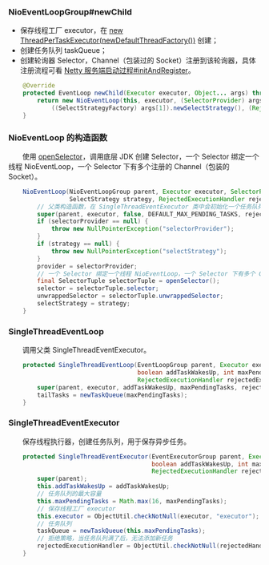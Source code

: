 ### NioEventLoopGroup#newChild

- 保存线程工厂 executor，在 [new ThreadPerTaskExecutor(newDefaultThreadFactory())](https://github.com/martin-1992/Netty-Notes/blob/master/NioEventLoop/NioEventLoop%20%E7%9A%84%E5%88%9B%E5%BB%BA/ThreadPerTaskExecutor.md) 创建；
- 创建任务队列 taskQueue；
- 创建轮询器 Selector，Channel（包装过的 Socket）注册到该轮询器，具体注册流程可看 [Netty 服务端启动过程#initAndRegister](https://github.com/martin-1992/Netty-Notes/blob/master/Netty%20%E6%9C%8D%E5%8A%A1%E7%AB%AF%E5%90%AF%E5%8A%A8%E8%BF%87%E7%A8%8B/register.md)。

```java
    @Override
    protected EventLoop newChild(Executor executor, Object... args) throws Exception {
        return new NioEventLoop(this, executor, (SelectorProvider) args[0],
            ((SelectStrategyFactory) args[1]).newSelectStrategy(), (RejectedExecutionHandler) args[2]);
    }
```

### NioEventLoop 的构造函数
　　使用 [openSelector](https://github.com/martin-1992/Netty-Notes/blob/a9687b838b766576421788f93c358fe2f10d15fc/NioEventLoop/NioEventLoop%20%E7%9A%84%E5%90%AF%E5%8A%A8/processSelectedKeys.md)，调用底层 JDK 创建 Selector，一个 Selector 绑定一个线程 NioEventLoop，一个 Selector 下有多个注册的 Channel（包装的 Socket）。

```java
    NioEventLoop(NioEventLoopGroup parent, Executor executor, SelectorProvider selectorProvider,
                 SelectStrategy strategy, RejectedExecutionHandler rejectedExecutionHandler) {
        // 父类构造函数，在 SingleThreadEventExecutor 类中会初始化一个任务队列，其值为 DEFAULT_MAX_PENDING_TASKS
        super(parent, executor, false, DEFAULT_MAX_PENDING_TASKS, rejectedExecutionHandler);
        if (selectorProvider == null) {
            throw new NullPointerException("selectorProvider");
        }
        if (strategy == null) {
            throw new NullPointerException("selectStrategy");
        }
        provider = selectorProvider;
        // 一个 Selector 绑定一个线程 NioEventLoop，一个 Selector 下有多个 Channel（包装的 Socket）
        final SelectorTuple selectorTuple = openSelector();
        selector = selectorTuple.selector;
        unwrappedSelector = selectorTuple.unwrappedSelector;
        selectStrategy = strategy;
    }
```

### SingleThreadEventLoop
　　调用父类 SingleThreadEventExecutor。

```java
    protected SingleThreadEventLoop(EventLoopGroup parent, Executor executor,
                                    boolean addTaskWakesUp, int maxPendingTasks,
                                    RejectedExecutionHandler rejectedExecutionHandler) {
        super(parent, executor, addTaskWakesUp, maxPendingTasks, rejectedExecutionHandler);
        tailTasks = newTaskQueue(maxPendingTasks);
    }
```

### SingleThreadEventExecutor
　　保存线程执行器，创建任务队列，用于保存异步任务。

```java
    protected SingleThreadEventExecutor(EventExecutorGroup parent, Executor executor,
                                        boolean addTaskWakesUp, int maxPendingTasks,
                                        RejectedExecutionHandler rejectedHandler) {
        super(parent);
        this.addTaskWakesUp = addTaskWakesUp;
        // 任务队列的最大容量
        this.maxPendingTasks = Math.max(16, maxPendingTasks);
        // 保存线程工厂 executor
        this.executor = ObjectUtil.checkNotNull(executor, "executor");
        // 任务队列
        taskQueue = newTaskQueue(this.maxPendingTasks);
        // 拒绝策略，当任务队列满了后，无法添加新任务
        rejectedExecutionHandler = ObjectUtil.checkNotNull(rejectedHandler, "rejectedHandler");
    }
```
